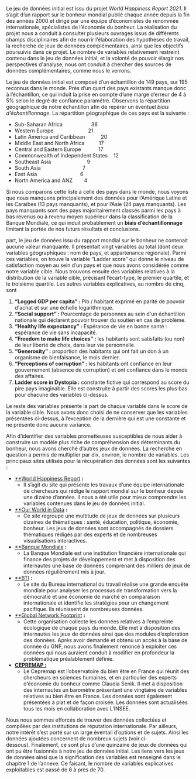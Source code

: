 ﻿
Le jeu de données initial est issu du projet *World Happiness Report 2021*. Il s’agit d’un rapport sur le bonheur mondial publié chaque année depuis la fin des années 2000 et dirigé par une équipe d’économistes de renommée internationale, spécialistes de l’économie du bonheur. La réalisation du projet nous a conduit à consulter plusieurs ouvrages issus de différents champs disciplinaires afin de nourrir l’élaboration des hypothèses de travail, la recherche de jeux de données complémentaires, ainsi que les objectifs poursuivis dans ce projet. Le nombre de variables relativement restreint contenu dans le jeu de données initial, et la volonté de pouvoir élargir nos perspectives d'analyse, nous ont conduit à chercher des sources de données complémentaires, comme nous le verrons. 

Le jeu de données initial est composé d’un échantillon de 149 pays, sur 195 reconnus dans le monde. Près d’un quart des pays existants manque donc à l’échantillon, ce qui induit la prise en compte d’une marge d’erreur de 4 à 5% selon le degré de confiance paramétré. Observons la répartition géographique de notre échantillon afin de repérer un éventuel *biais d’échantillonnage*. La répartition géographique de ces pays est la suivante :

- Sub-Saharan Africa                    36
- Western Europe                        21
- Latin America and Caribbean           20
- Middle East and North Africa          17
- Central and Eastern Europe            17
- Commonwealth of Independent States    12
- Southeast Asia                         9
- South Asia                             7
- East Asia                              6
- North America and ANZ        4     

Si nous comparons cette liste à celle des pays dans le monde, nous voyons que nous manquons principalement des données pour l’Amérique Latine et les Caraïbes (13 pays manquants), et pour l’Asie (24 pays manquants). Les pays manquants sont des pays majoritairement classés parmi les pays à bas revenus ou à revenu moyen supérieur dans la classification de la Banque Mondiale, ce qui induit probablement un **biais d’échantillonnage** limitant la portée de nos futurs résultats et conclusions. 


part, le jeu de données issu du rapport mondial sur le bonheur ne contenait aucune valeur manquante. Il présentait vingt variables au total (dont deux variables géographiques : nom de pays, et appartenance régionale). Parmi ces variables, on trouve la variable “Ladder score” qui donne le niveau de satisfaction moyen au sein d’un pays et que nous avons considérée comme notre variable cible. Nous trouvons ensuite des variables relatives à la distribution de la variable cible, précisant l’écart-type, le premier quartile, et le troisième quartile. Les autres variables explicatives, au nombre de cinq, sont 

1. **“Logged GDP per capita” :** Pib / habitant exprimé en parité de pouvoir d'achat et sur une échelle logarithmique. 
1. **“Social support” :** Pourcentage de personnes au sein d'un échantillon nationale qui déclarent pouvoir trouver du soutien en cas de problème.
1. **“Healthy life expectancy” :** Espérance de vie en bonne santé : espérance de vie sans incapacité.
1. **“Freedom to make life choices” :** les habitants sont satisfaits (ou non) de leur liberté de choix, dans leur vie personnelle.
1. **“Generosity” :** proportion des habitants qui ont fait un don à un organisme de bienfaisance, le mois dernier.
1. **“Perceptions of corruption” :** les habitants ont confiance en leur gouvernement (absence de corruption) et ont confiance dans le monde des affaires.
1. **Ladder score in Dystopia :** constante fictive qui correspond au score du pire pays imaginable. Elle est construite à partir des scores les plus bas pour chacune des variables ci-dessus. 

Le reste des variables présente la part de chaque variable dans le score de la variable cible. Nous avons donc choisi de ne conserver que les variables présentées ci-dessus, à l’exception de la dernière qui est une constante et ne présente donc aucune variance. 

Afin d’identifier des variables prometteuses susceptibles de nous aider à construire un modèle plus riche de compréhension des déterminants du bonheur, nous avons cherché d’autres jeux de données. La recherche en question a permis de multiplier par dix, environ, le nombre de variables. Les principaux sites utilisés pour la récupération des données sont les suivantes : 

- [**World Happiness Report](https://worldhappiness.report/) **:** 
  - Il s’agit du site qui présente les travaux d’une équipe internationale de chercheurs qui rédige le rapport mondial sur le bonheur depuis une dizaine d’années. Il nous a été utile pour mieux comprendre les variables contenues dans le jeu de données initial.
- [**Our World in Data](https://ourworldindata.org/) **:** 
  - Ce site regroupe une multitude de jeux de données sur plusieurs dizaines de thématiques : santé, éducation, politique, économie, bonheur. Les jeux de données sont accompagnés de dossiers thématiques rédigés par des experts et de nombreuses visualisations interactives. 
- [**Banque Mondiale](https://www.worldbank.org/fr/who-we-are/news/coronavirus-covid19) **:**
  - La Banque Mondiale est une institution financière internationale qui finance des projets de développement et met à disposition des internautes une base de données comprenant des milliers de jeux de données régulièrement mis à jour. 
- [**BTI](https://bti-project.org/en/?&cb=00000) **:** 
  - Le site du Bureau international du travail réalise une grande enquête mondiale pour analyser les processus de transformation vers la démocratie et une économie de marché en comparaison internationale et identifie les stratégies pour un changement pacifique. Ils réunissent de nombreuses données. 
- [**Global Network Footprint](https://www.footprintnetwork.org/) **:**
  - Cette organisation collecte les données relatives à l’empreinte écologique de chaque pays du monde. Elle met à disposition des internautes les jeux de données ainsi que des modules d’exploration des données. Après avoir demandé et obtenu un accès à la base de donnée du GNF, nous avons finalement renoncé à exploiter ces données qui nous auraient conduit à modifier en profondeur la problématique préalablement définie.
- [**CEPREMAP :**](https://www.cepremap.fr/)
  - Le Cepremap est l’observatoire du bien être en France qui réunit des chercheurs en sciences humaines, et en particulier des experts d’économie du bonheur comme Claudia Senik. Il met à disposition des internautes un baromètre présentant une vingtaine de variables relatives au bien être en France. Les données sont également présentées à plat et de façon croisée. Les données sont actualisées tous les mois en collaboration avec L’INSEE. 

Nous nous sommes efforcés de trouver des données collectées et compilées par des institutions de réputation internationale. Par ailleurs, notre intérêt s’est porté sur un large éventail d’options et de sujets. Ainsi les données ajoutées concernent de nombreux sujets (voir ci-dessous). Finalement, ce sont plus d’une quinzaine de jeux de données qui ont pu être fusionnés à notre jeu de données initial. Les liens vers les jeux de données ainsi que la signification des variables est renseigné dans le chapitre 1 de l’annexe. Ce faisant, le nombre de variables explicatives exploitables est passé de 6 à près de 70.  









